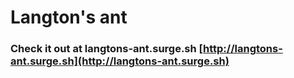 # Langton's ant

### Check it out at langtons-ant.surge.sh [http://langtons-ant.surge.sh](http://langtons-ant.surge.sh)
